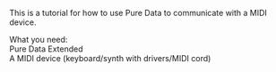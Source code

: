 This is a tutorial for how to use Pure Data to communicate with a MIDI device.  
  
What you need:  
Pure Data Extended  
A MIDI device (keyboard/synth with drivers/MIDI cord)  
  